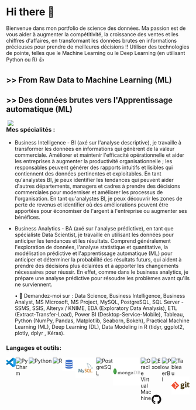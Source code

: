 # Hi there 👋

Bienvenue dans mon portfolio de science des données. Ma passion est de vous aider à augmenter la compétitivité, la croissance des ventes et les chiffres d'affaires, en transformant les données brutes en informations précieuses pour prendre de meilleures décisions !! Utiliser des technologies de pointe, telles que le Machine Learning ou le Deep Learning (en utilisant Python ou R) 👍

## >> From Raw Data to Machine Learning (ML) 
## >> Des données brutes vers l'Apprentissage automatique (ML)

<img align="right" src=https://user-images.githubusercontent.com/123665882/214939231-66e09936-ee20-44e1-b1da-ff8a2647a965.gif width="500"/>

<p style='text-align: justify;'>

### Mes spécialités :

- Business Intelligence - BI (axé sur l'analyse descriptive), je travaille à transformer les données en informations qui génèrent de la valeur commerciale. Améliorer et maintenir l'efficacité opérationnelle et aider les entreprises à augmenter la productivité organisationnelle ; les responsables peuvent générer des rapports intuitifs et lisibles qui contiennent des données pertinentes et exploitables. En tant qu'analystes BI, je peux identifier les tendances qui peuvent aider d'autres départements, managers et cadres à prendre des décisions commerciales pour moderniser et améliorer les processus de l'organisation. En tant qu'analystes BI, je peux découvrir les zones de perte de revenus et identifier où des améliorations peuvent être apportées pour économiser de l'argent à l'entreprise ou augmenter ses bénéfices.

- Business Analytics - BA (axé sur l'analyse prédictive), en tant que spécialiste Data Scientist, je travaille en utilisant les données pour anticiper les tendances et les résultats. Comprend généralement l'exploration de données, l'analyse statistique et quantitative, la modélisation prédictive et l'apprentissage automatique (ML) pour anticiper et déterminer la probabilité des résultats futurs, qui aident à prendre des décisions plus éclairées et à apporter les changements nécessaires pour réussir. En effet, comme dans le business analytics, je prépare une analyse prédictive pour résoudre les problèmes avant qu'ils ne surviennent.

  • 💬 Demandez-moi sur : Data Science, Business Intelligence, Business Analyst, MS Microsoft, MS Project, MySQL, PostgreSQL, SQL Server - SSMS, SSIS, Alteryx / KNIME, EDA (Exploratory Data Analysis), ETL (Extract-Transfer-Load), Power BI (Desktop-Service-Mobile), Tableau, Python (NumPy, Pandas, Matplotlib, Seaborn, Bokeh), Practical Machine Learning (ML), Deep Learning (DL), Data Modeling in R (tidyr, ggplot2, plotly, dplyr , Kéras).

### Langages et outils:

<img align="left" alt="Visual Studio Code" width="26px" src=https://raw.githubusercontent.com/github/explore/80688e429a7d4ef2fca1e82350fe8e3517d3494d/topics/visual-studio-code/visual-studio-code.png>
<img align="left" alt="PyCharm" width="36px" src=https://user-images.githubusercontent.com/63738694/124551882-c6b44000-de00-11eb-913d-fc32307a5c3d.jpg>
<img align="left" alt="Python" width="66px" src=https://user-images.githubusercontent.com/63738694/124549148-c154f680-ddfc-11eb-948e-5b073ea1e210.jpg>
<img align="left" alt="R" width="26px" src=https://user-images.githubusercontent.com/63738694/124549159-c5811400-ddfc-11eb-993b-7ded767b6752.jpg>
<img align="left" alt="SQL" width="36px" src=https://raw.githubusercontent.com/github/explore/80688e429a7d4ef2fca1e82350fe8e3517d3494d/topics/sql/sql.png>
<img align="left" alt="MySQL" width="56px" src=https://raw.githubusercontent.com/github/explore/80688e429a7d4ef2fca1e82350fe8e3517d3494d/topics/mysql/mysql.png>
<img align="left" alt="PostgreSQL" width="46px" src=https://user-images.githubusercontent.com/63738694/124550346-8489ff00-ddfe-11eb-872b-8cd5208e1d26.jpg>
<img align="left" alt="MongoDB" width="76px" src=https://raw.githubusercontent.com/github/explore/80688e429a7d4ef2fca1e82350fe8e3517d3494d/topics/mongodb/mongodb.png>
<img align="left" alt="Oracle Virtual Machine" width="30px" src=https://user-images.githubusercontent.com/63738694/124552842-0a5b7980-de02-11eb-8bc9-6c5c41d7ed57.jpg>
<img align="left" alt="Excel" width="28px" src=https://user-images.githubusercontent.com/63738694/124551501-383fbe80-de00-11eb-9dc2-a68151531068.png>
<img align="left" alt="PowerBI" width="26px" src=https://user-images.githubusercontent.com/63738694/124551496-3544ce00-de00-11eb-8661-3a27caeb2b3a.jpg>
<img align="left" alt="Tableau" width="36px" src=https://user-images.githubusercontent.com/63738694/124550859-548f2b80-ddff-11eb-9783-3769b94e1b8a.png>
<img align="left" alt="Git" width="50px" src=https://raw.githubusercontent.com/github/explore/80688e429a7d4ef2fca1e82350fe8e3517d3494d/topics/git/git.png>
<img align="left" alt="GitHub" width="26px" src=https://raw.githubusercontent.com/github/explore/78df643247d429f6cc873026c0622819ad797942/topics/github/github.png>
</details>


<!--

**ArceCesar/ArceCesar** is a ✨ _special_ ✨ repository because its `README.md` (this file) appears on your GitHub profile.

Here are some ideas to get you started:

 

- 🔭 I’m currently working on ...

- 🌱 I’m currently learning ...

- 👯 I’m looking to collaborate on ...

- 🤔 I’m looking for help with ...

- 💬 Ask me about ...

- 📫 How to reach me: ...

- 😄 Pronouns: ...

- ⚡ Fun fact: ...

-->
